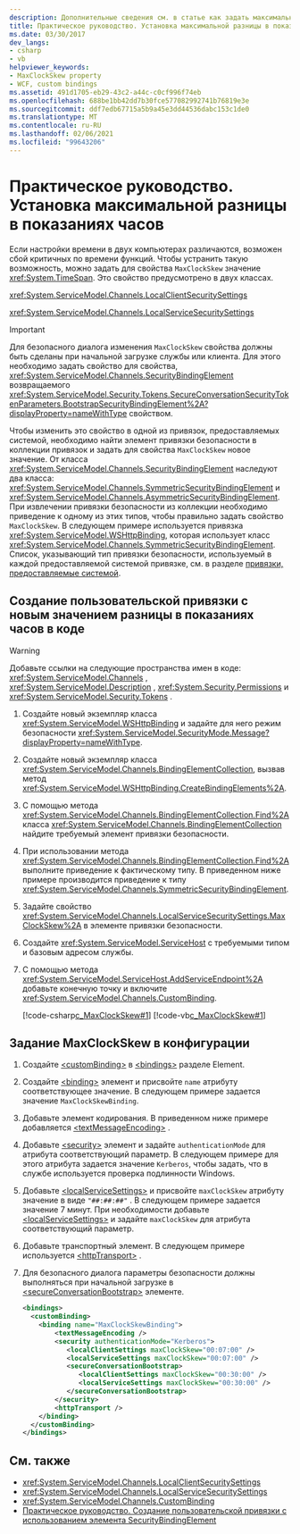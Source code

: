 ```yaml
---
description: Дополнительные сведения см. в статье как задать максимальную отклонения времени.
title: Практическое руководство. Установка максимальной разницы в показаниях часов
ms.date: 03/30/2017
dev_langs:
- csharp
- vb
helpviewer_keywords:
- MaxClockSkew property
- WCF, custom bindings
ms.assetid: 491d1705-eb29-43c2-a44c-c0cf996f74eb
ms.openlocfilehash: 688be1bb42dd7b30fce577082992741b76819e3e
ms.sourcegitcommit: ddf7edb67715a5b9a45e3dd44536dabc153c1de0
ms.translationtype: MT
ms.contentlocale: ru-RU
ms.lasthandoff: 02/06/2021
ms.locfileid: "99643206"
---
```

# <a name="how-to-set-a-max-clock-skew"></a>Практическое руководство. Установка максимальной разницы в показаниях часов

Если настройки времени в двух компьютерах различаются, возможен сбой критичных по времени функций. Чтобы устранить такую возможность, можно задать для свойства `MaxClockSkew` значение <xref:System.TimeSpan>. Это свойство предусмотрено в двух классах.  
  
 <xref:System.ServiceModel.Channels.LocalClientSecuritySettings>  
  
 <xref:System.ServiceModel.Channels.LocalServiceSecuritySettings>  
  
> [!IMPORTANT]
> Для безопасного диалога изменения `MaxClockSkew` свойства должны быть сделаны при начальной загрузке службы или клиента. Для этого необходимо задать свойство для свойства, <xref:System.ServiceModel.Channels.SecurityBindingElement> возвращаемого <xref:System.ServiceModel.Security.Tokens.SecureConversationSecurityTokenParameters.BootstrapSecurityBindingElement%2A?displayProperty=nameWithType> свойством.  
  
 Чтобы изменить это свойство в одной из привязок, предоставляемых системой, необходимо найти элемент привязки безопасности в коллекции привязок и задать для свойства `MaxClockSkew` новое значение. От класса <xref:System.ServiceModel.Channels.SecurityBindingElement> наследуют два класса: <xref:System.ServiceModel.Channels.SymmetricSecurityBindingElement> и <xref:System.ServiceModel.Channels.AsymmetricSecurityBindingElement>. При извлечении привязки безопасности из коллекции необходимо приведение к одному из этих типов, чтобы правильно задать свойство `MaxClockSkew`. В следующем примере используется привязка <xref:System.ServiceModel.WSHttpBinding>, которая использует класс <xref:System.ServiceModel.Channels.SymmetricSecurityBindingElement>. Список, указывающий тип привязки безопасности, используемый в каждой предоставляемой системой привязке, см. в разделе [привязки, предоставляемые системой](../system-provided-bindings.md).  
  
## <a name="to-create-a-custom-binding-with-a-new-clock-skew-value-in-code"></a>Создание пользовательской привязки с новым значением разницы в показаниях часов в коде  
  
> [!WARNING]
> Добавьте ссылки на следующие пространства имен в коде: <xref:System.ServiceModel.Channels> , <xref:System.ServiceModel.Description> , <xref:System.Security.Permissions> и <xref:System.ServiceModel.Security.Tokens> .  
  
1. Создайте новый экземпляр класса <xref:System.ServiceModel.WSHttpBinding> и задайте для него режим безопасности <xref:System.ServiceModel.SecurityMode.Message?displayProperty=nameWithType>.  
  
2. Создайте новый экземпляр класса <xref:System.ServiceModel.Channels.BindingElementCollection>, вызвав метод <xref:System.ServiceModel.WSHttpBinding.CreateBindingElements%2A>.  
  
3. С помощью метода <xref:System.ServiceModel.Channels.BindingElementCollection.Find%2A> класса <xref:System.ServiceModel.Channels.BindingElementCollection> найдите требуемый элемент привязки безопасности.  
  
4. При использовании метода <xref:System.ServiceModel.Channels.BindingElementCollection.Find%2A> выполните приведение к фактическому типу. В приведенном ниже примере производится приведение к типу <xref:System.ServiceModel.Channels.SymmetricSecurityBindingElement>.  
  
5. Задайте свойство <xref:System.ServiceModel.Channels.LocalServiceSecuritySettings.MaxClockSkew%2A> в элементе привязки безопасности.  
  
6. Создайте <xref:System.ServiceModel.ServiceHost> с требуемыми типом и базовым адресом службы.  
  
7. С помощью метода <xref:System.ServiceModel.ServiceHost.AddServiceEndpoint%2A> добавьте конечную точку и включите <xref:System.ServiceModel.Channels.CustomBinding>.  
  
     [!code-csharp[c_MaxClockSkew#1](../../../../samples/snippets/csharp/VS_Snippets_CFX/c_maxclockskew/cs/source.cs#1)]
     [!code-vb[c_MaxClockSkew#1](../../../../samples/snippets/visualbasic/VS_Snippets_CFX/c_maxclockskew/vb/source.vb#1)]  
  
## <a name="to-set-the-maxclockskew-in-configuration"></a>Задание MaxClockSkew в конфигурации  
  
1. Создайте [\<customBinding>](../../configure-apps/file-schema/wcf/custombinding.md) в [\<bindings>](../../configure-apps/file-schema/wcf/bindings.md) разделе Element.  
  
2. Создайте [\<binding>](../../configure-apps/file-schema/wcf/bindings.md) элемент и присвойте `name` атрибуту соответствующее значение. В следующем примере задается значение `MaxClockSkewBinding`.  
  
3. Добавьте элемент кодирования. В приведенном ниже примере добавляется [\<textMessageEncoding>](../../configure-apps/file-schema/wcf/textmessageencoding.md) .  
  
4. Добавьте [\<security>](../../configure-apps/file-schema/wcf/security-of-custombinding.md) элемент и задайте `authenticationMode` для атрибута соответствующий параметр. В следующем примере для этого атрибута задается значение `Kerberos`, чтобы задать, что в службе используется проверка подлинности Windows.  
  
5. Добавьте [\<localServiceSettings>](../../configure-apps/file-schema/wcf/localservicesettings-element.md) и присвойте `maxClockSkew` атрибуту значение в виде `"##:##:##"` . В следующем примере задается значение 7 минут. При необходимости добавьте [\<localServiceSettings>](../../configure-apps/file-schema/wcf/localservicesettings-element.md) и задайте `maxClockSkew` для атрибута соответствующий параметр.  
  
6. Добавьте транспортный элемент. В следующем примере используется [\<httpTransport>](../../configure-apps/file-schema/wcf/httptransport.md) .  
  
7. Для безопасного диалога параметры безопасности должны выполняться при начальной загрузке в [\<secureConversationBootstrap>](../../configure-apps/file-schema/wcf/secureconversationbootstrap.md) элементе.  
  
    ```xml  
    <bindings>  
      <customBinding>  
        <binding name="MaxClockSkewBinding">  
            <textMessageEncoding />  
            <security authenticationMode="Kerberos">  
               <localClientSettings maxClockSkew="00:07:00" />  
               <localServiceSettings maxClockSkew="00:07:00" />  
               <secureConversationBootstrap>  
                  <localClientSettings maxClockSkew="00:30:00" />  
                  <localServiceSettings maxClockSkew="00:30:00" />  
               </secureConversationBootstrap>  
            </security>  
            <httpTransport />  
        </binding>  
      </customBinding>  
    </bindings>  
    ```  
  
## <a name="see-also"></a>См. также

- <xref:System.ServiceModel.Channels.LocalClientSecuritySettings>
- <xref:System.ServiceModel.Channels.LocalServiceSecuritySettings>
- <xref:System.ServiceModel.Channels.CustomBinding>
- [Практическое руководство. Создание пользовательской привязки с использованием элемента SecurityBindingElement](how-to-create-a-custom-binding-using-the-securitybindingelement.md)
